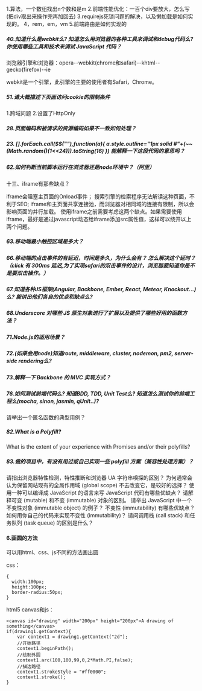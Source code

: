1.算法，一个数组找出n个数和是m
2.前端性能优化：一百个div要放大，怎么写(把div取出来操作完再加回去)
3.requirejs死锁问题的解决，以及懒加载是如何实现的。
4，rem，em，vm
5.前端路由是如何实现的
##### 40.知道什么是webkit么? 知道怎么用浏览器的各种工具来调试和debug代码么?你使用哪些工具和技术来调试 JavaScript 代码？

浏览器引擎和浏览器：opera--webkit(chrome和safari)--khtml--gecko(firefox)--ie

webkit是一个引擎，此引擎的主要的使用者有Safari，Chrome。
##### 51.请大概描述下页面访问cookie的限制条件

1.跨域问题
2.设置了HttpOnly
##### 28.页面编码和被请求的资源编码如果不一致如何处理？
##### 23. [].forEach.call($$("*"),function(a){ a.style.outline="1px solid #"+(~~(Math.random()*(1<<24))).toString(16) })  能解释一下这段代码的意思吗？
##### 62.如何判断当前脚本运行在浏览器还是node环境中？（阿里）

十三、iframe有那些缺点？

iframe会阻塞主页面的Onload事件；
搜索引擎的检索程序无法解读这种页面，不利于SEO;
iframe和主页面共享连接池，而浏览器对相同域的连接有限制，所以会影响页面的并行加载。
使用iframe之前需要考虑这两个缺点。如果需要使用iframe，最好是通过javascript动态给iframe添加src属性值，这样可以绕开以上两个问题。

##### 63.移动端最小触控区域是多大？
##### 66.移动端的点击事件的有延迟，时间是多久，为什么会有？ 怎么解决这个延时？（click 有 300ms 延迟,为了实现safari的双击事件的设计，浏览器要知道你是不是要双击操作。）
##### 67.知道各种JS框架(Angular, Backbone, Ember, React, Meteor, Knockout...)么? 能讲出他们各自的优点和缺点么?
##### 68.Underscore 对哪些 JS 原生对象进行了扩展以及提供了哪些好用的函数方法？
##### 71.Node.js的适用场景？
##### 72.(如果会用node)知道route, middleware, cluster, nodemon, pm2, server-side rendering么?
##### 73.解释一下 Backbone 的 MVC 实现方式？
##### 76.如何测试前端代码么? 知道BDD, TDD, Unit Test么? 知道怎么测试你的前端工程么(mocha, sinon, jasmin, qUnit..)?
请举出一个匿名函数的典型用例？
##### 82.What is a Polyfill?
What is the extent of your experience with Promises and/or their polyfills?

##### 83.做的项目中，有没有用过或自己实现一些 polyfill 方案（兼容性处理方案）？

请指出浏览器特性检测，特性推断和浏览器 UA 字符串嗅探的区别？
为何通常会认为保留网站现有的全局作用域 (global scope) 不去改变它，是较好的选择？
使用一种可以编译成 JavaScript 的语言来写 JavaScript 代码有哪些优缺点？
请解释可变 (mutable) 和不变 (immutable) 对象的区别。
请举出 JavaScript 中一个不变性对象 (immutable object) 的例子？
不变性 (immutability) 有哪些优缺点？
如何用你自己的代码来实现不变性 (immutability)？
请问调用栈 (call stack) 和任务队列 (task queue) 的区别是什么？

#### 6.画圆的方法
可以用html、css、js不同的方法画出圆

css：
```
{
  width:100px;
  height:100px;
  border-radius:50px;
}
```

html5 canvas和js：
```
<canvas id="drawing" width="200px" height="200px">A drawing of something</canvas>
if(drawing1.getContext){
    var context1 = drawing1.getContext("2d");
    //开始路径
    context1.beginPath();
    //绘制外圆
    context1.arc(100,100,99,0,2*Math.PI,false);
    //描边路径
    context1.strokeStyle = "#ff0000";
    context1.stroke();
}
```
